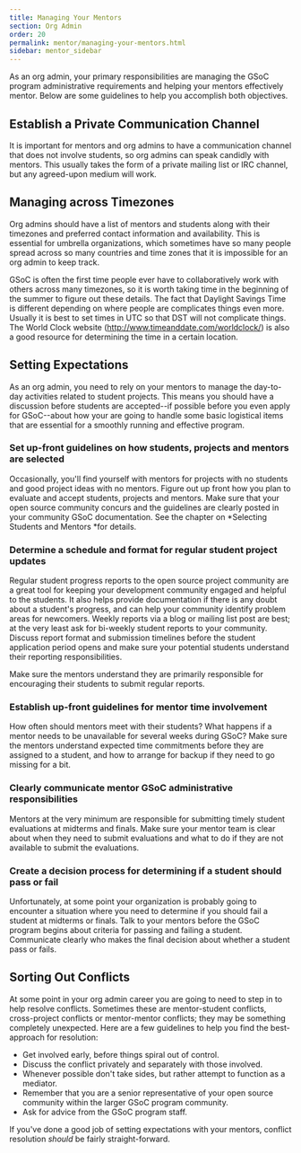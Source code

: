 ```yaml
---
title: Managing Your Mentors
section: Org Admin
order: 20
permalink: mentor/managing-your-mentors.html
sidebar: mentor_sidebar
---
```


As an org admin, your primary responsibilities are managing the GSoC program administrative requirements and helping your mentors effectively mentor.  Below are some guidelines to help you accomplish both objectives.


## Establish a Private Communication Channel 

It is important for mentors and org admins to have a communication channel that does not involve students, so org admins can speak candidly with mentors. This usually takes the form of a private mailing list or IRC channel, but any agreed-upon medium will work.


## Managing across Timezones 

Org admins should have a list of mentors and students along with their timezones and preferred contact information and availability. This is essential for umbrella organizations, which sometimes have so many people spread across so many countries and time zones that it is impossible for an org admin to keep track.

GSoC is often the first time people ever have to collaboratively work with others across many timezones, so it is worth taking time in the beginning of the summer to figure out these details. The fact that Daylight Savings Time is different depending on where people are complicates things even more. Usually it is best to set times in UTC so that DST will not complicate things. The World Clock website (<http://www.timeanddate.com/worldclock/>) is also a good resource for determining the time in a certain location. 


## Setting Expectations

As an org admin, you need to rely on your mentors to manage the day-to-day activities related to student projects. This means you should have a discussion before students are accepted--if possible before you even apply for GSoC--about how your are going to handle some basic logistical items that are essential for a smoothly running and effective program.  


### Set up-front guidelines on how students, projects and mentors are selected

Occasionally, you'll find yourself with mentors for projects with no students and good project ideas with no mentors. Figure out up front how you plan to evaluate and accept students, projects and mentors. Make sure that your open source community concurs and the guidelines are clearly posted in your community GSoC documentation. See the chapter on *Selecting Students and Mentors *for details.


### Determine a schedule and format for regular student project updates

Regular student progress reports to the open source project community are a great tool for keeping your development community engaged and helpful to the students. It also helps provide documentation if there is any doubt about a student's progress, and can help your community identify problem areas for newcomers. Weekly reports via a blog or mailing list post are best; at the very least ask for bi-weekly student reports to your community. Discuss report format and submission timelines before the student application period opens and make sure your potential students understand their reporting responsibilities.

Make sure the mentors understand they are primarily responsible for encouraging their students to submit regular reports.


### Establish up-front guidelines for mentor time involvement

How often should mentors meet with their students? What happens if a mentor needs to be unavailable for several weeks during GSoC? Make sure the mentors understand expected time commitments before they are assigned to a student, and how to arrange for backup if they need to go missing for a bit.


### Clearly communicate mentor GSoC administrative responsibilities

Mentors at the very minimum are responsible for submitting timely student evaluations at midterms and finals. Make sure your mentor team is clear about when they need to submit evaluations and what to do if they are not available to submit the evaluations.  


### Create a decision process for determining if a student should pass or fail

Unfortunately, at some point your organization is probably going to encounter a situation where you need to determine if you should fail a student at midterms or finals. Talk to your mentors before the GSoC program begins about criteria for passing and failing a student. Communicate clearly who makes the final decision about whether a student pass or fails.


## Sorting Out Conflicts

At some point in your org admin career you are going to need to step in to help resolve conflicts. Sometimes these are mentor-student conflicts, cross-project conflicts or mentor-mentor conflicts; they may be something completely unexpected.  Here are a few guidelines to help you find the best-approach for resolution:

*   Get involved early, before things spiral out of control.
*   Discuss the conflict privately and separately with those involved.
*   Whenever possible don't take sides, but rather attempt to function as a mediator. 
*   Remember that you are a senior representative of your open source community within the larger GSoC program community.  
*   Ask for advice from the GSoC program staff.

If you've done a good job of setting expectations with your mentors, conflict resolution *should* be fairly straight-forward.



